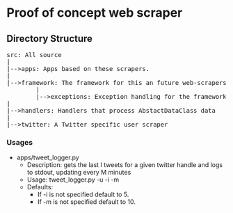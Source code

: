 # Proof of concept web scraper

## Directory Structure
<pre>
src: All source
|
|-->apps: Apps based on these scrapers.
|
|-->framework: The framework for this an future web-scrapers.
        |
        |-->exceptions: Exception handling for the framework. 
|
|-->handlers: Handlers that process AbstactDataClass data
|
|-->twitter: A Twitter specific user scraper
</pre>

### Usages ###
* apps/tweet_logger.py
    * Description: gets the last I tweets for a given twitter handle and logs to stdout, updating every M minutes
    * Usage: tweet_logger.py -u <user> -i <initial> -m <Minutes>
    * Defaults:
        * If -i is not specified default to 5.
        * If -m is not specified default to 10.  
    